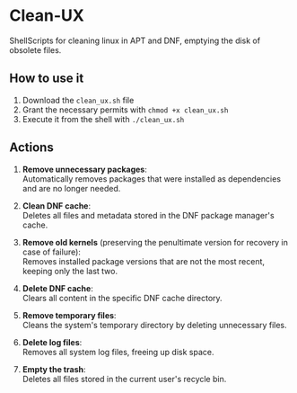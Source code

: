 # Clean-UX
ShellScripts for cleaning linux in APT and DNF, emptying the disk of obsolete files.

## How to use it
1. Download the `clean_ux.sh` file 
2. Grant the necessary permits with `chmod +x clean_ux.sh`
3. Execute it from the shell with `./clean_ux.sh`

## Actions
1. **Remove unnecessary packages**:  
      Automatically removes packages that were installed as dependencies and are no longer needed.

3. **Clean DNF cache**:  
      Deletes all files and metadata stored in the DNF package manager's cache.

4. **Remove old kernels** (preserving the penultimate version for recovery in case of failure):  
      Removes installed package versions that are not the most recent, keeping only the last two.

5. **Delete DNF cache**:  
      Clears all content in the specific DNF cache directory.

6. **Remove temporary files**:  
      Cleans the system's temporary directory by deleting unnecessary files.

7. **Delete log files**:  
       Removes all system log files, freeing up disk space.

8. **Empty the trash**:  
       Deletes all files stored in the current user's recycle bin.
